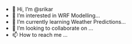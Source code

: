 - 👋 Hi, I’m @srikar
- 👀 I’m interested in WRF Modelling...
- 🌱 I’m currently learning Weather Predictions...
- 💞️ I’m looking to collaborate on ...
- 📫 How to reach me ...

<!---
srikar-iist/srikar-iist is a ✨ special ✨ repository because its `README.md` (this file) appears on your GitHub profile.
You can click the Preview link to take a look at your changes.
--->
